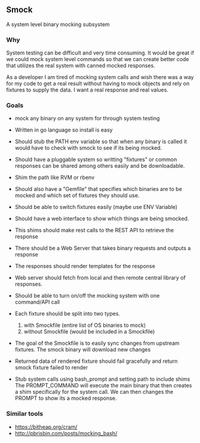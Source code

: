 ## Smock
A system level binary mocking subsystem

### Why
System testing can be difficult and very time consuming.  It would be great if 
we could mock system level commands so that we can create better code that utilizes 
the real system with canned mocked responses.

As a developer I am tired of mocking system calls and wish there was a way for my code to get a real result without
having to mock objects and rely on fixtures to supply the data.  I want a real response and real values.

### Goals

* mock any binary on any system for through system testing
* Written in go language so install is easy
* Should stub the PATH env variable so that when any binary is called
  it would have to check with smock to see if its being mocked.
* Should have a pluggable system so writting "fixtures" or common responses can be shared among others easily and be downloadable.
* Shim the path like RVM or rbenv
* Should also have a "Gemfile" that specifies which binaries are to be mocked and which set of fixtures they should use.
* Should be able to switch fixtures easily (maybe use ENV Variable)
* Should have a web interface to show which things are being smocked.
* This shims should make rest calls to the REST API to retrieve the response
* There should be a Web Server that takes binary requests and outputs a response
* The responses should render templates for the response
* Web server should fetch from local and then remote central library of responses.
* Should be able to turn on/off the mocking system with one command/API call
* Each fixture should be split into two types.  
   1. with Smockfile (entire list of OS binaries to mock)
   2. without Smockfile  (would be included in a Smockfile)

* The goal of the Smockfile is to easily sync changes from upstream fixtures.  The smock binary will download new changes
* Returned data of rendered fixture should fail gracefully and return smock fixture failed to render

* Stub system calls using bash_prompt and setting path to include shims
  The PROMPT_COMMAND will execute the main binary that then creates a shim specifically for the system call.
  We can then changes the PROMPT to show its a mocked response.



### Similar tools

* https://bitheap.org/cram/
* http://pbrisbin.com/posts/mocking_bash/
